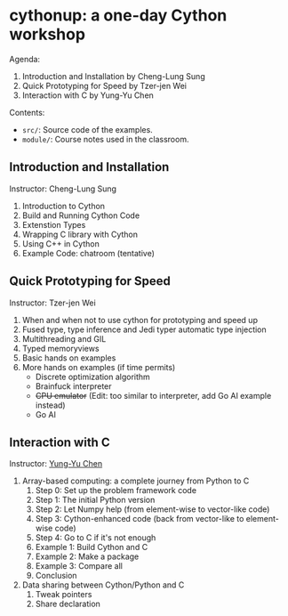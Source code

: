 # cythonup: a one-day Cython workshop

Agenda:

1. Introduction and Installation by Cheng-Lung Sung
2. Quick Prototyping for Speed by Tzer-jen Wei
3. Interaction with C by Yung-Yu Chen

Contents:

- `src/`: Source code of the examples.
- `module/`: Course notes used in the classroom.

## Introduction and Installation

Instructor: Cheng-Lung Sung

 1. Introduction to Cython
 2. Build and Running Cython Code
 3. Extenstion Types
 4. Wrapping C library with Cython
 5. Using C++ in Cython
 6. Example Code: chatroom (tentative)

## Quick Prototyping for Speed

Instructor: Tzer-jen Wei

 1. When and when not to use cython for prototyping and speed up
 2. Fused type, type inference and Jedi typer automatic type injection
 3. Multithreading and GIL
 4. Typed memoryviews
 5. Basic hands on examples
 6. More hands on examples (if time permits)
    - Discrete optimization algorithm
    - Brainfuck interpreter
    - ~~CPU emulator~~ (Edit: too similar to interpreter, add Go AI example instead)
    - Go AI

## Interaction with C

Instructor: [Yung-Yu Chen](mailto:yyc@solvcon.net)

1. Array-based computing: a complete journey from Python to C
   1. Step 0: Set up the problem framework code
   2. Step 1: The initial Python version
   3. Step 2: Let Numpy help (from element-wise to vector-like code)
   4. Step 3: Cython-enhanced code (back from vector-like to element-wise code)
   5. Step 4: Go to C if it's not enough
   6. Example 1: Build Cython and C
   7. Example 2: Make a package
   8. Example 3: Compare all
   9. Conclusion
2. Data sharing between Cython/Python and C
   1. Tweak pointers
   2. Share declaration
